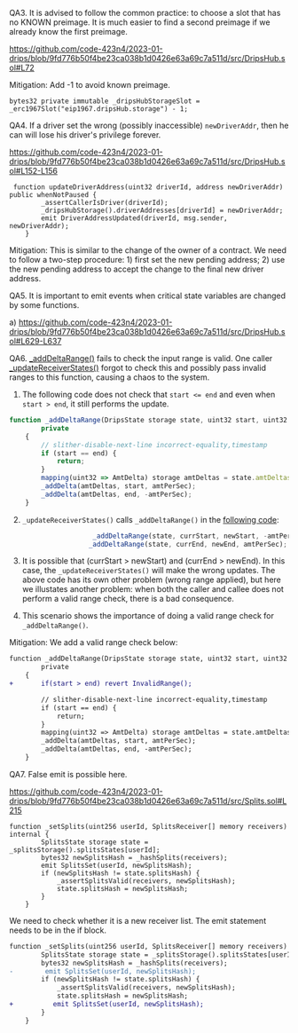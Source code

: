 QA3. It is advised to follow the common practice: to choose a slot that has no KNOWN preimage. It is much easier to find a second preimage if we already know the first preimage. 
 
https://github.com/code-423n4/2023-01-drips/blob/9fd776b50f4be23ca038b1d0426e63a69c7a511d/src/DripsHub.sol#L72

Mitigation: 
Add -1 to avoid known preimage. 

```
bytes32 private immutable _dripsHubStorageSlot = _erc1967Slot("eip1967.dripsHub.storage") - 1;
```

QA4. If a driver set the wrong (possibly inaccessible) ``newDriverAddr``, then he can will lose his driver's privilege forever. 

https://github.com/code-423n4/2023-01-drips/blob/9fd776b50f4be23ca038b1d0426e63a69c7a511d/src/DripsHub.sol#L152-L156
```
 function updateDriverAddress(uint32 driverId, address newDriverAddr) public whenNotPaused {
        _assertCallerIsDriver(driverId);
        _dripsHubStorage().driverAddresses[driverId] = newDriverAddr;
        emit DriverAddressUpdated(driverId, msg.sender, newDriverAddr);
    }
```

Mitigation: This is similar to the change of the owner of a contract. We need to  follow a two-step procedure: 1) first set the new pending address; 2) use the new pending address to accept the change to the final new driver address. 

QA5. It is important to emit events when critical state variables are changed by some functions. 

a) https://github.com/code-423n4/2023-01-drips/blob/9fd776b50f4be23ca038b1d0426e63a69c7a511d/src/DripsHub.sol#L629-L637



QA6. [_addDeltaRange()](https://github.com/code-423n4/2023-01-drips/blob/9fd776b50f4be23ca038b1d0426e63a69c7a511d/src/Drips.sol#L1020-L1030) fails to check the input range is valid. 
One caller [_updateReceiverStates()](https://github.com/code-423n4/2023-01-drips/blob/9fd776b50f4be23ca038b1d0426e63a69c7a511d/src/Drips.sol#L872-L965) forgot to check this and possibly pass invalid ranges to this function, causing a chaos to the system.

1) The following code does not check that ``start <= end`` and even when ``start > end``, it still performs the update. 
```javascript
function _addDeltaRange(DripsState storage state, uint32 start, uint32 end, int256 amtPerSec)
        private
    {
        // slither-disable-next-line incorrect-equality,timestamp
        if (start == end) {
            return;
        }
        mapping(uint32 => AmtDelta) storage amtDeltas = state.amtDeltas;
        _addDelta(amtDeltas, start, amtPerSec);
        _addDelta(amtDeltas, end, -amtPerSec);
    }
```

2) ``_updateReceiverStates()`` calls ``_addDeltaRange()`` in the [following code](https://github.com/code-423n4/2023-01-drips/blob/9fd776b50f4be23ca038b1d0426e63a69c7a511d/src/Drips.sol#L919-L920):
```javascript
                     _addDeltaRange(state, currStart, newStart, -amtPerSec);
                    _addDeltaRange(state, currEnd, newEnd, amtPerSec);
```
3) It is possible that (currStart > newStart) and (currEnd > newEnd). In this case, the ``_updateReceiverStates()`` will make the wrong updates. The above code has its own other problem (wrong range applied), but here we illustates another problem: when both the caller and callee does not perform a valid range check, there is a bad consequence.

4) This scenario shows the importance of doing a valid range check for ``_addDeltaRange()``.

Mitigation:
We add a valid range check below:
```diff
function _addDeltaRange(DripsState storage state, uint32 start, uint32 end, int256 amtPerSec)
        private
    {
+       if(start > end) revert InvalidRange();

        // slither-disable-next-line incorrect-equality,timestamp
        if (start == end) {
            return;
        }
        mapping(uint32 => AmtDelta) storage amtDeltas = state.amtDeltas;
        _addDelta(amtDeltas, start, amtPerSec);
        _addDelta(amtDeltas, end, -amtPerSec);
    }
```

QA7. False emit is possible here. 

https://github.com/code-423n4/2023-01-drips/blob/9fd776b50f4be23ca038b1d0426e63a69c7a511d/src/Splits.sol#L215
```
function _setSplits(uint256 userId, SplitsReceiver[] memory receivers) internal {
        SplitsState storage state = _splitsStorage().splitsStates[userId];
        bytes32 newSplitsHash = _hashSplits(receivers);
        emit SplitsSet(userId, newSplitsHash);
        if (newSplitsHash != state.splitsHash) {
            _assertSplitsValid(receivers, newSplitsHash);
            state.splitsHash = newSplitsHash;
        }
    }
```
We need to check whether it is a new receiver list. The emit statement needs to be in the if block.
```diff
function _setSplits(uint256 userId, SplitsReceiver[] memory receivers) internal {
        SplitsState storage state = _splitsStorage().splitsStates[userId];
        bytes32 newSplitsHash = _hashSplits(receivers);
-        emit SplitsSet(userId, newSplitsHash);
        if (newSplitsHash != state.splitsHash) {
            _assertSplitsValid(receivers, newSplitsHash);
            state.splitsHash = newSplitsHash;
+          emit SplitsSet(userId, newSplitsHash);
        }
    }
```

